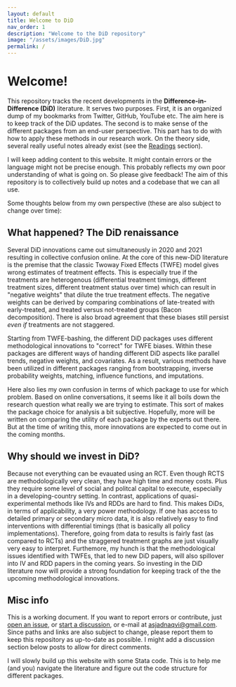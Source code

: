 ```yaml
---
layout: default
title: Welcome to DiD
nav_order: 1
description: "Welcome to the DiD repository"
image: "/assets/images/DiD.jpg"
permalink: /
---
```


[](../../../assets/images/did_banner.jpg)

# Welcome!

This repository tracks the recent developments in the **Difference-in-Difference (DiD)** literature. It serves two purposes. First, it is an organized dump of my bookmarks from Twitter, GitHub, YouTube etc. The aim here is to keep track of the DiD updates. The second is to make sense of the different packages from an end-user perspective. This part has to do with how to apply these methods in our research work. On the theory side, several really useful notes already exist (see the [Readings](https://asjadnaqvi.github.io/DiD/docs/reading) section).

I will keep adding content to this website. It might contain errors or the language might not be precise enough. This probably reflects my own poor understanding of what is going on. So please give feedback! The aim of this repository is to collectively build up notes and a codebase that we can all use. 

Some thoughts below from my own perspective (these are also subject to change over time):


## What happened? The DiD renaissance

Several DiD innovations came out simultaneously in 2020 and 2021 resulting in collective confusion online. At the core of this new-DiD literature is the premise that the classic Twoway Fixed Effects (TWFE) model gives wrong estimates of treatment effects. This is especially true if the treatments are heterogenous (differential treatment timings, different treatment sizes, different treatment status over time) which can result in "negative weights" that dilute the true treatment effects. The negative weights can be derived by comparing combinations of late-treated with early-treated, and treated versus not-treated groups (Bacon decomposition). There is also broad agreement that these biases still persist *even if* treatments are not staggered. 

Starting from TWFE-bashing, the different DiD packages uses different methodological innovations to "correct" for TWFE biases. Within these packages are different ways of handing different DiD aspects like parallel trends, negative weights, and covariates. As a result, various methods have been utilized in different packages ranging from bootstrapping, inverse probability weights, matching, influence functions, and imputations. 

Here also lies my own confusion in terms of which package to use for which problem. Based on online conversations, it seems like it all boils down the research question what really we are trying to estimate. This sort of makes the package choice for analysis a bit subjective. Hopefully, more will be written on comparing the utility of each package by the experts out there. But at the time of writing this, more innovations are expected to come out in the coming months.


## Why should we invest in DiD?

Because not everything can be evauated using an RCT. Even though RCTS are methodologically very clean, they have high time and money costs. Plus they require some level of social and politcal capital to execute, especially in a developing-country setting. In contrast, applications of quasi-experimental methods like IVs and RDDs are hard to find. This makes DiDs, in terms of applicability, a very power methodology. If one has access to detailed primary or secondary micro data, it is also relatively easy to find interventions with differential timings (that is basically all policy implementations). Therefore, going from data to results is fairly fast (as compared to RCTs) and the straggered treatment graphs are just visually very easy to interpret. Furthemore, my hunch is that the methodological issues identified with TWFEs, that led to new DiD papers, will also spillover into IV and RDD papers in the coming years. So investing in the DiD literature now will provide a strong foundation for keeping track of the the upcoming methodological innovations.


## Misc info

This is a working document. If you want to report errors or contribute, just [open an issue](https://github.com/AsjadNaqvi/DiD/issues), or [start a discussion](https://github.com/asjadnaqvi/DiD/discussions), or e-mail at asjadnaqvi@gmail.com. Since paths and links are also subject to change, please report them to keep this repository as up-to-date as possible. I might add a discussion section below posts to allow for direct comments.

I will slowly build up this website with some Stata code. This is to help me (and you) navigate the literature and figure out the code structure for different packages.



